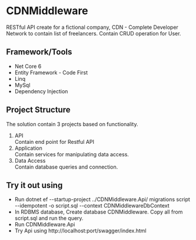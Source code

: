 # CDNMiddleware
RESTful API create for a fictional company, CDN - Complete Developer Network to contain list of freelancers.
Contain CRUD operation for User.

## Framework/Tools
* Net Core 6
* Entity Framework - Code First
* Linq
* MySql
* Dependency Injection

## Project Structure
The solution contain 3 projects based on functionality.
1. API  
   Contain end point for Restful API
2. Application  
   Contain services for manipulating data access.
3. Data Access  
   Contain database queries and connection.

## Try it out using 
*  Run dotnet ef --startup-project ../CDNMiddleware.Api/ migrations script --idempotent -o script.sql --context CDNMiddlewareDbContext
*  In RDBMS database, Create database CDNMiddleware. Copy all from script.sql and run the query.
*  Run CDNMiddleware.Api
*  Try Api using http://localhost:port/swagger/index.html
